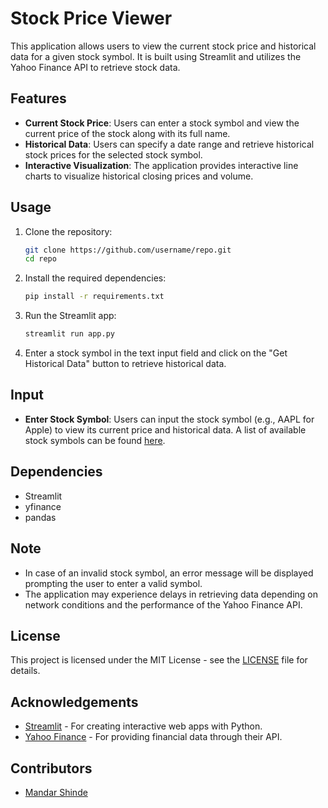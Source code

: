 # Stock Price Viewer

This application allows users to view the current stock price and historical data for a given stock symbol. It is built using Streamlit and utilizes the Yahoo Finance API to retrieve stock data.

## Features

- **Current Stock Price**: Users can enter a stock symbol and view the current price of the stock along with its full name.
- **Historical Data**: Users can specify a date range and retrieve historical stock prices for the selected stock symbol.
- **Interactive Visualization**: The application provides interactive line charts to visualize historical closing prices and volume.

## Usage

1. Clone the repository:

    ```bash
    git clone https://github.com/username/repo.git
    cd repo
    ```

2. Install the required dependencies:

    ```bash
    pip install -r requirements.txt
    ```

3. Run the Streamlit app:

    ```bash
    streamlit run app.py
    ```

4. Enter a stock symbol in the text input field and click on the "Get Historical Data" button to retrieve historical data.

## Input

- **Enter Stock Symbol**: Users can input the stock symbol (e.g., AAPL for Apple) to view its current price and historical data. A list of available stock symbols can be found [here](https://www.nasdaqtrader.com/dynamic/symdir/nasdaqlisted.txt).

## Dependencies

- Streamlit
- yfinance
- pandas

## Note

- In case of an invalid stock symbol, an error message will be displayed prompting the user to enter a valid symbol.
- The application may experience delays in retrieving data depending on network conditions and the performance of the Yahoo Finance API.

## License

This project is licensed under the MIT License - see the [LICENSE](LICENSE) file for details.

## Acknowledgements

- [Streamlit](https://streamlit.io/) - For creating interactive web apps with Python.
- [Yahoo Finance](https://finance.yahoo.com/) - For providing financial data through their API.

## Contributors

- [Mandar Shinde](https://github.com/mandarvshinde)
